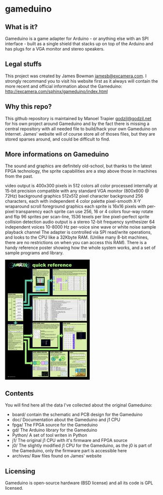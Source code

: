 gameduino
=========

What is it?
-----------

Gameduino is a game adapter for Arduino - or anything else with an SPI interface - built as a single shield that stacks up on top of the Arduino and has plugs for a VGA monitor and stereo speakers.

Legal stuffs
------------

This project was created by James Bowman <jamesb@excamera.com>. I strongly recommand you to visit his website first as it always will contain the more recent and official information about the Gameduino: http://excamera.com/sphinx/gameduino/index.html

Why this repo?
--------------

This github repository is maintained by Manoel Trapier <godzil@godzil.net> for his own project around Gameduino and by the fact there is missing a central repository with all needed file to build/hack your own Gameduino on Internet. James' website will of course store all of thoses files, but they are stored sparses around, and could be difficult to find.

More informations on Gameduino
-----------------------------

The sound and graphics are definitely old-school, but thanks to the latest FPGA technology, the sprite capabilities are a step above those in machines from the past.

video output is 400x300 pixels in 512 colors
all color processed internally at 15-bit precision
compatible with any standard VGA monitor (800x600 @ 72Hz)
background graphics
512x512 pixel character background
256 characters, each with independent 4 color palette
pixel-smooth X-Y wraparound scroll
foreground graphics
each sprite is 16x16 pixels with per-pixel transparency
each sprite can use 256, 16 or 4 colors
four-way rotate and flip
96 sprites per scan-line, 1536 texels per line
pixel-perfect sprite collision detection
audio output is a stereo 12-bit frequency synthesizer
64 independent voices 10-8000 Hz
per-voice sine wave or white noise
sample playback channel
The adapter is controlled via SPI read/write operations, and looks to the CPU like a 32Kbyte RAM. (Unlike many 8-bit machines, there are no restrictions on when you can access this RAM). There is a handy reference poster showing how the whole system works, and a set of sample programs and library.

[![Poster thumbnail](./doc/images/poster.jpg)](./doc/poster.pdf)

Contents
--------

You will find here all the data I've collected about the original Gameduino:
 - board/	contain the schematic and PCB design for the Gameduino
 - doc/		Documentation about the Gameduino and j1 CPU
 - fpga/	The FPGA source for the Gameduino
 - gd/		The Arduino library for the Gameduino
 - Python/	A set of tool writen in Python
 - j1/		The original j1 CPU with it's firmware and FPGA source
 - j0/		The slightly modified j1 CPU for the Gameduino, as the j0 is part of the Gameduino, only the firmware part is accessible here
 - archives/    Raw files found on James' website

Licensing
---------

Gameduino is open-source hardware (BSD license) and all its code is GPL licensed.
